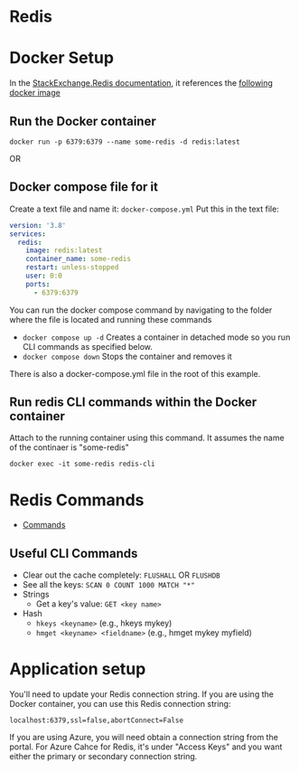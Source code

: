 # Redis


# Docker Setup
In the [StackExchange.Redis documentation](https://stackexchange.github.io/StackExchange.Redis/Server), it references the [following docker image](https://hub.docker.com/_/redis/)

## Run the Docker container
```
docker run -p 6379:6379 --name some-redis -d redis:latest
```
OR
## Docker compose file for it 
Create a text file and name it: ```docker-compose.yml```
Put this in the text file:
```yml
version: '3.8'
services:
  redis:
    image: redis:latest
    container_name: some-redis
    restart: unless-stopped
    user: 0:0
    ports:
      - 6379:6379
```
You can run the docker compose command by navigating to the folder where the file is located and running these commands
- ```docker compose up -d```  Creates a container in detached mode so you run CLI commands as specified below.
- ```docker compose down```   Stops the container and removes it 

There is also a docker-compose.yml file in the root of this example.

##  Run redis CLI commands within the Docker container
Attach to the running container using this command.  It assumes the name of the continaer is "some-redis"
```
docker exec -it some-redis redis-cli
```

# Redis Commands
- [Commands](https://redis.io/commands/)     

## Useful CLI Commands
- Clear out the cache completely: ```FLUSHALL``` OR ```FLUSHDB```
- See all the keys: ```SCAN 0 COUNT 1000 MATCH "*"```
- Strings 
   - Get a key's value: ```GET <key name>```
- Hash
   - ```hkeys <keyname>```   (e.g., hkeys mykey)
   - ```hmget <keyname> <fieldname>```  (e.g., hmget mykey myfield)


# Application setup
You'll need to update your Redis connection string.  If you are using the Docker container, you can use this Redis connection string:
```
localhost:6379,ssl=false,abortConnect=False
```
If you are using Azure, you will need obtain a connection string from the portal.  For Azure Cahce  for Redis, it's under "Access Keys" and you want either the primary or secondary connection string.

